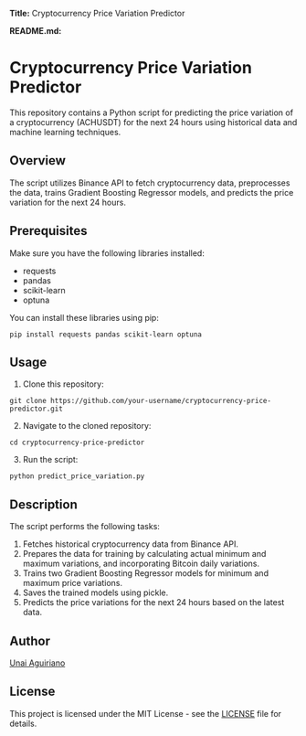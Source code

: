 **Title:**
Cryptocurrency Price Variation Predictor

**README.md:**

# Cryptocurrency Price Variation Predictor

This repository contains a Python script for predicting the price variation of a cryptocurrency (ACHUSDT) for the next 24 hours using historical data and machine learning techniques.

## Overview

The script utilizes Binance API to fetch cryptocurrency data, preprocesses the data, trains Gradient Boosting Regressor models, and predicts the price variation for the next 24 hours.

## Prerequisites

Make sure you have the following libraries installed:

- requests
- pandas
- scikit-learn
- optuna

You can install these libraries using pip:

```
pip install requests pandas scikit-learn optuna
```

## Usage

1. Clone this repository:

```
git clone https://github.com/your-username/cryptocurrency-price-predictor.git
```

2. Navigate to the cloned repository:

```
cd cryptocurrency-price-predictor
```

3. Run the script:

```
python predict_price_variation.py
```

## Description

The script performs the following tasks:

1. Fetches historical cryptocurrency data from Binance API.
2. Prepares the data for training by calculating actual minimum and maximum variations, and incorporating Bitcoin daily variations.
3. Trains two Gradient Boosting Regressor models for minimum and maximum price variations.
4. Saves the trained models using pickle.
5. Predicts the price variations for the next 24 hours based on the latest data.

## Author

[Unai Aguiriano](https://github.com/unai-a)

## License

This project is licensed under the MIT License - see the [LICENSE](LICENSE) file for details.

